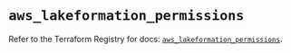 # `aws_lakeformation_permissions`

Refer to the Terraform Registry for docs: [`aws_lakeformation_permissions`](https://registry.terraform.io/providers/hashicorp/aws/6.2.0/docs/resources/lakeformation_permissions).
